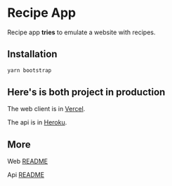 # Recipe App

Recipe app **tries** to emulate a website with recipes.

## Installation

```bash
yarn bootstrap
```

## Here's is both project in production

The web client is in [Vercel](https://recipe-app-chazita.vercel.app/).

The api is in [Heroku](https://chaza-recipe-app.herokuapp.com/api/).

## More

Web [README](https://github.com/Chazita/recipe-app/tree/master/packages/web)

Api [README](https://github.com/Chazita/recipe-app/tree/master/packages/api)
